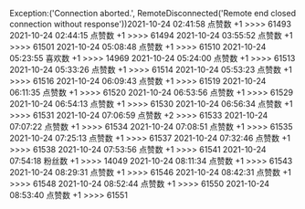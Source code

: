 Exception:('Connection aborted.', RemoteDisconnected('Remote end closed connection without response'))2021-10-24  02:41:58   点赞数 +1 >>>> 61493
2021-10-24  02:44:15   点赞数 +1 >>>> 61494
2021-10-24  03:55:52   点赞数 +1 >>>> 61501
2021-10-24  05:08:48   点赞数 +1 >>>> 61510
2021-10-24  05:23:55   喜欢数 +1 >>>> 14969
2021-10-24  05:24:00   点赞数 +1 >>>> 61513
2021-10-24  05:33:26   点赞数 +1 >>>> 61514
2021-10-24  05:53:23   点赞数 +1 >>>> 61516
2021-10-24  06:09:43   点赞数 +1 >>>> 61519
2021-10-24  06:11:35   点赞数 +1 >>>> 61520
2021-10-24  06:53:56   点赞数 +1 >>>> 61529
2021-10-24  06:54:13   点赞数 +1 >>>> 61530
2021-10-24  06:56:34   点赞数 +1 >>>> 61531
2021-10-24  07:06:59   点赞数 +2 >>>> 61533
2021-10-24  07:07:22   点赞数 +1 >>>> 61534
2021-10-24  07:08:51   点赞数 +1 >>>> 61535
2021-10-24  07:25:13   点赞数 +1 >>>> 61537
2021-10-24  07:32:46   点赞数 +1 >>>> 61538
2021-10-24  07:53:56   点赞数 +1 >>>> 61541
2021-10-24  07:54:18   粉丝数 +1 >>>> 14049
2021-10-24  08:11:34   点赞数 +1 >>>> 61543
2021-10-24  08:29:31   点赞数 +1 >>>> 61546
2021-10-24  08:42:31   点赞数 +1 >>>> 61548
2021-10-24  08:52:44   点赞数 +1 >>>> 61550
2021-10-24  08:53:40   点赞数 +1 >>>> 61551
